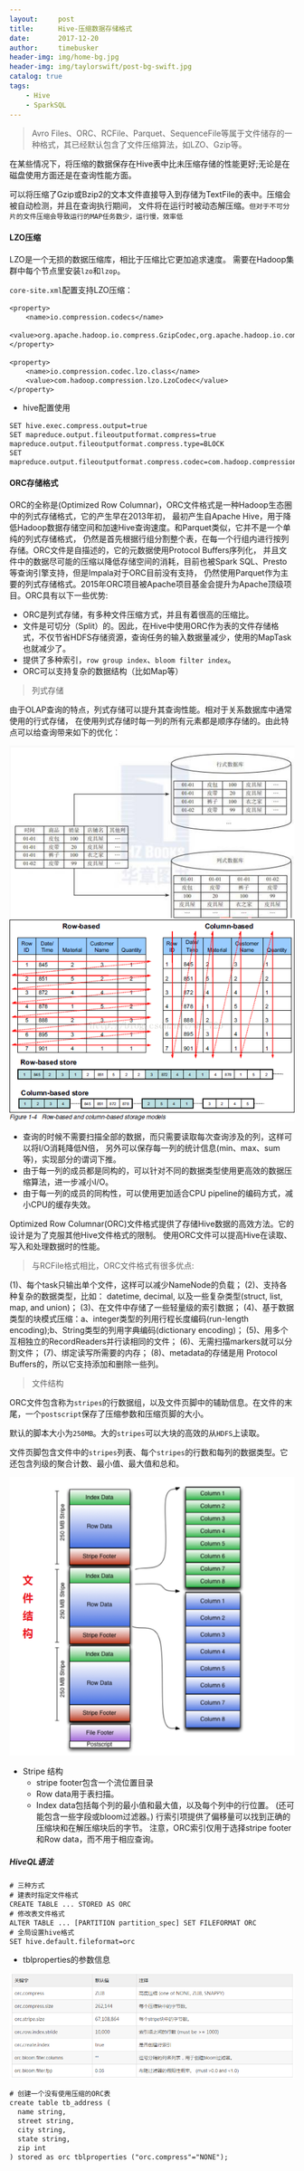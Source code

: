 ```yaml
---
layout:     post
title:      Hive-压缩数据存储格式
date:       2017-12-20
author:     timebusker
header-img: img/home-bg.jpg
header-img: img/taylorswift/post-bg-swift.jpg
catalog: true
tags:
    - Hive
    - SparkSQL
---
```


> Avro Files、ORC、RCFile、Parquet、SequenceFile等属于文件储存的一种格式，其已经默认包含了文件压缩算法，如LZO、Gzip等。

在某些情况下，将压缩的数据保存在Hive表中比未压缩存储的性能更好;无论是在磁盘使用方面还是在查询性能方面。

可以将压缩了Gzip或Bzip2的文本文件直接导入到存储为TextFile的表中。压缩会被自动检测，并且在查询执行期间，
文件将在运行时被动态解压缩。`但对于不可分片的文件压缩会导致运行的MAP任务数少，运行慢，效率低`

#### LZO压缩
LZO是一个无损的数据压缩库，相比于压缩比它更加追求速度。 需要在Hadoop集群中每个节点里安装`lzo`和`lzop`。

`core-site.xml`配置支持LZO压缩：

```
<property>
    <name>io.compression.codecs</name>
    <value>org.apache.hadoop.io.compress.GzipCodec,org.apache.hadoop.io.compress.DefaultCodec,org.apache.hadoop.io.compress.BZip2Codec,com.hadoop.compression.lzo.LzoCodec,com.hadoop.compression.lzo.LzopCodec</value>
</property>

<property>
    <name>io.compression.codec.lzo.class</name>
    <value>com.hadoop.compression.lzo.LzoCodec</value>
</property>
```

- hive配置使用

```
SET hive.exec.compress.output=true
SET mapreduce.output.fileoutputformat.compress=true
mapreduce.output.fileoutputformat.compress.type=BLOCK
SET mapreduce.output.fileoutputformat.compress.codec=com.hadoop.compression.lzo.LzoCodec
```

#### ORC存储格式
ORC的全称是(Optimized Row Columnar)，ORC文件格式是一种Hadoop生态圈中的列式存储格式，它的产生早在2013年初，
最初产生自Apache Hive，用于降低Hadoop数据存储空间和加速Hive查询速度。和Parquet类似，它并不是一个单纯的列式存储格式，
仍然是首先根据行组分割整个表，在每一个行组内进行按列存储。ORC文件是自描述的，它的元数据使用Protocol Buffers序列化，
并且文件中的数据尽可能的压缩以降低存储空间的消耗，目前也被Spark SQL、Presto等查询引擎支持，但是Impala对于ORC目前没有支持，
仍然使用Parquet作为主要的列式存储格式。2015年ORC项目被Apache项目基金会提升为Apache顶级项目。ORC具有以下一些优势:

- ORC是列式存储，有多种文件压缩方式，并且有着很高的压缩比。
- 文件是可切分（Split）的。因此，在Hive中使用ORC作为表的文件存储格式，不仅节省HDFS存储资源，查询任务的输入数据量减少，使用的MapTask也就减少了。
- 提供了多种索引，`row group index`、`bloom filter index`。
- ORC可以支持复杂的数据结构（比如Map等）

> 列式存储

由于OLAP查询的特点，列式存储可以提升其查询性能。相对于关系数据库中通常使用的行式存储，
在使用列式存储时每一列的所有元素都是顺序存储的。由此特点可以给查询带来如下的优化：

![文件结构](/img/hive/11.png)
![文件结构](/img/hive/12.png)

- 查询的时候不需要扫描全部的数据，而只需要读取每次查询涉及的列，这样可以将I/O消耗降低N倍，
  另外可以保存每一列的统计信息(min、max、sum等)，实现部分的谓词下推。
- 由于每一列的成员都是同构的，可以针对不同的数据类型使用更高效的数据压缩算法，进一步减小I/O。
- 由于每一列的成员的同构性，可以使用更加适合CPU pipeline的编码方式，减小CPU的缓存失效。 

Optimized Row Columnar(ORC)文件格式提供了存储Hive数据的高效方法。它的设计是为了克服其他Hive文件格式的限制。
使用ORC文件可以提高Hive在读取、写入和处理数据时的性能。

> 与RCFile格式相比，ORC文件格式有很多优点:

(1)、每个task只输出单个文件，这样可以减少NameNode的负载；
(2)、支持各种复杂的数据类型，比如： datetime, decimal, 以及一些复杂类型(struct, list, map, and union)；
(3)、在文件中存储了一些轻量级的索引数据；
(4)、基于数据类型的块模式压缩：a、integer类型的列用行程长度编码(run-length encoding);b、String类型的列用字典编码(dictionary encoding)；
(5)、用多个互相独立的RecordReaders并行读相同的文件；
(6)、无需扫描markers就可以分割文件；
(7)、绑定读写所需要的内存；
(8)、metadata的存储是用 Protocol Buffers的，所以它支持添加和删除一些列。

> 文件结构

ORC文件包含称为`stripes`的行数据组，以及文件页脚中的辅助信息。在文件的末尾，一个`postscript`保存了压缩参数和压缩页脚的大小。

默认的脚本大小为`250MB`。大的`stripes`可以大块的高效的从`HDFS`上读取。

文件页脚包含文件中的`stripes`列表、每个`stripes`的行数和每列的数据类型。它还包含列级的聚合计数、最小值、最大值和总和。

![文件结构](/img/hive/9.png)

- Stripe 结构
    - stripe footer包含一个流位置目录
    - Row data用于表扫描。
    - Index data包括每个列的最小值和最大值，以及每个列中的行位置。
	(还可能包含一些字段或bloom过滤器。) 行索引项提供了偏移量可以找到正确的压缩块和在解压缩块后的字节。
	注意，ORC索引仅用于选择stripe footer和Row data，而不用于相应查询。

##### HiveQL语法

```
# 三种方式
# 建表时指定文件格式
CREATE TABLE ... STORED AS ORC
# 修改表文件格式
ALTER TABLE ... [PARTITION partition_spec] SET FILEFORMAT ORC
# 全局设置hive格式
SET hive.default.fileformat=orc
```

- tblproperties的参数信息

![文件结构](/img/hive/10.png)

```
# 创建一个没有使用压缩的ORC表
create table tb_address (
  name string,
  street string,
  city string,
  state string,
  zip int
) stored as orc tblproperties ("orc.compress"="NONE");
```












